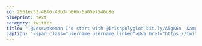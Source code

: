 ```yaml
---
id: 2561ec53-48f6-43b3-b66b-6a05e7546d8e
blueprint: text
category: twitter
title: "'@Jesswakeman I'd start with @irishpolyglot bit.ly/A5gK6n  &amp; @ShannonRTW bit.ly/wBHdlv"
caption: '<span class="username username_linked">@<a href="https://twitter.com/Jesswakeman" title="Jessica Wakeman">Jesswakeman</a></span> I''d start with <span class="username username_linked">@<a href="https://twitter.com/irishpolyglot" title="Benny the Irish polyglot">irishpolyglot</a></span> <a href="http://bit.ly/A5gK6n" title="http://bit.ly/A5gK6n" class="link link_untco">bit.ly/A5gK6n</a>  &amp; <span class="username username_linked">@<a href="https://twitter.com/ShannonRTW" title="Shannon O&#039;Donnell">ShannonRTW</a></span> <a href="http://bit.ly/wBHdlv" title="http://bit.ly/wBHdlv" class="link link_untco">bit.ly/wBHdlv</a>'
---
```


